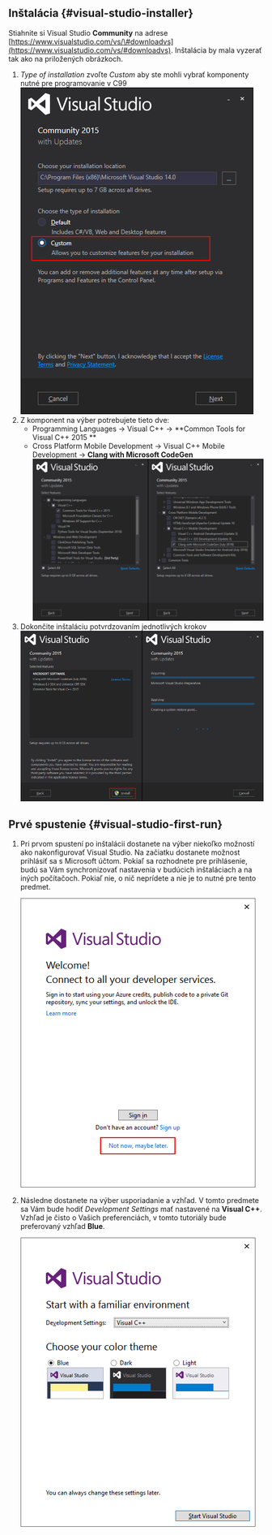 ## Inštalácia {#visual-studio-installer}

Stiahnite si Visual Studio **Community** na adrese [https://www.visualstudio.com/vs/\#downloadvs](https://www.visualstudio.com/vs/#downloadvs). Inštalácia by mala vyzerať tak ako na priložených obrázkoch.

1. _Type of installation_ zvoľte _Custom_ aby ste mohli vybrať komponenty nutné pre programovanie v C99
   ![](/visual-studio-2015/images/install_1.png)
2. Z komponent na výber potrebujete tieto dve:
   * Programming Languages -&gt; Visual C++ -&gt; **Common Tools for Visual C++ 2015 **
   * Cross Platform Mobile Development -&gt; Visual C++ Mobile Development -&gt; **Clang with Microsoft CodeGen**
     ![](/visual-studio-2015/images/install_2.png)
3. Dokončite inštaláciu potvrdzovaním jednotlivých krokov
   ![](/visual-studio-2015/images/install_3.png)

## Prvé spustenie {#visual-studio-first-run}

1. Pri prvom spustení po inštalácii dostanete na výber niekoľko možností ako nakonfigurovať Visual Studio. Na začiatku dostanete možnost prihlásiť sa s Microsoft účtom. Pokiaľ sa rozhodnete pre prihlásenie, budú sa Vám synchronizovať nastavenia v budúcich inštaláciach a na iných počítačoch. Pokiaľ nie, o nič neprídete a nie je to nutné pre tento predmet.
   
   ![](/visual-studio-2015/images/firstrun_1.png)
2. Následne dostanete na výber usporiadanie a vzhľad. V tomto predmete sa Vám bude hodiť _Development Settings_ mať nastavené na **Visual C++**. Vzhľad je čisto o Vašich preferenciách, v tomto tutoriály bude preferovaný vzhľad **Blue**.
 
   ![](/visual-studio-2015/images/firstrun_2.png)



